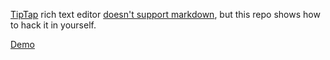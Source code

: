 [TipTap](https://tiptap.dev) rich text editor [doesn't support markdown](https://tiptap.dev/guide/output#not-an-option-markdown), but this repo shows how to hack it in yourself.

[Demo](http://tiptap-markdown-demo.vercel.app/)
